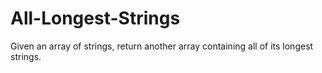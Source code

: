 # All-Longest-Strings
Given an array of strings, return another array containing all of its longest strings.
